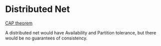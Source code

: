 # Distributed Net

[CAP theorem](https://en.wikipedia.org/wiki/CAP_theorem)

A distributed net would have Availability and Partition tolerance, but there would be no guarantees of consistency.
